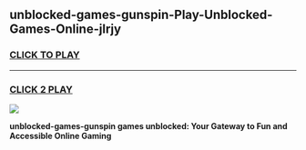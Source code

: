 
## unblocked-games-gunspin-Play-Unblocked-Games-Online-jlrjy
<h3>
<a href="https://premium76.site?title=unblocked-games-gunspin&ref=25A">CLICK TO PLAY</a></h3>
<hr>

<h3>
<a href="https://premium76.site?title=unblocked-games-gunspin&ref=25A">CLICK 2 PLAY</a>
  
</h3>

<a href="https://premium76.site?title=unblocked-games-gunspin&ref=25A"><img src="https://clearcache.store/games.png"></a>


**unblocked-games-gunspin games unblocked: Your Gateway to Fun and Accessible Online Gaming**
